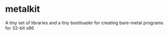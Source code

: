 metalkit
========

A tiny set of libraries and a tiny bootloader for creating bare-metal programs for 32-bit x86
